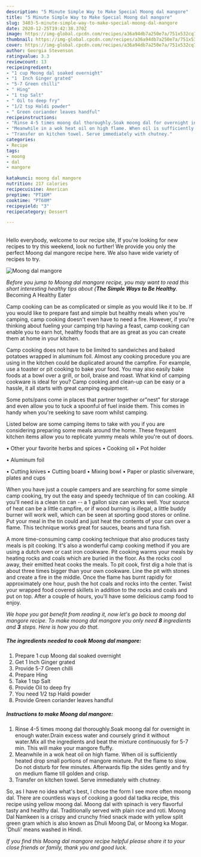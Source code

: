 ```yaml
---
description: "5 Minute Simple Way to Make Special Moong dal mangore"
title: "5 Minute Simple Way to Make Special Moong dal mangore"
slug: 3403-5-minute-simple-way-to-make-special-moong-dal-mangore
date: 2020-12-25T19:42:38.370Z
image: https://img-global.cpcdn.com/recipes/a36a94db7a250e7a/751x532cq70/moong-dal-mangore-recipe-main-photo.jpg
thumbnail: https://img-global.cpcdn.com/recipes/a36a94db7a250e7a/751x532cq70/moong-dal-mangore-recipe-main-photo.jpg
cover: https://img-global.cpcdn.com/recipes/a36a94db7a250e7a/751x532cq70/moong-dal-mangore-recipe-main-photo.jpg
author: Georgia Stevenson
ratingvalue: 3.3
reviewcount: 13
recipeingredient:
- "1 cup Moong dal soaked overnight"
- "1  Inch Ginger grated"
- "5-7 Green chilli"
- " Hing"
- "1 tsp Salt"
- " Oil to deep fry"
- "1/2 tsp Haldi powder"
- " Green coriander leaves handful"
recipeinstructions:
- "Rinse 4-5 times moong dal thoroughly.Soak moong dal for overnight in enough water.Drain excess water and coursely grind it without water.Mix all the ingredients and beat the mixture continuously for 5-7 min. This will make your mangore fluffy."
- "Meanwhile in a wok heat oil on high flame. When oil is sufficiently heated drop small portions of mangore mixture. Put the flame to slow. Do not disturb for few minutes. Afterwards flip the sides gently and fry on medium flame till golden and crisp."
- "Transfer on kitchen towel. Serve immediately with chutney."
categories:
- Recipe
tags:
- moong
- dal
- mangore

katakunci: moong dal mangore 
nutrition: 217 calories
recipecuisine: American
preptime: "PT16M"
cooktime: "PT60M"
recipeyield: "3"
recipecategory: Dessert

---
```

<br>
Hello everybody, welcome to our recipe site, If you're looking for new recipes to try this weekend, look no further! We provide you only the perfect Moong dal mangore recipe here. We also have wide variety of recipes to try.
<br>


![Moong dal mangore](https://img-global.cpcdn.com/recipes/a36a94db7a250e7a/751x532cq70/moong-dal-mangore-recipe-main-photo.jpg)

<i>Before you jump to Moong dal mangore recipe, you may want to read this short interesting healthy tips about {<strong>The Simple Ways to Be Healthy</strong>.</i>
Becoming A Healthy Eater

    
Camp cooking can be as complicated or simple as you would like it to be. If you would like to prepare fast and simple but healthy meals when you're camping, camp cooking doesn't even have to need a fire. However, if you're thinking about fueling your camping trip having a feast, camp cooking can enable you to earn hot, healthy foods that are as great as you can create them at home in your kitchen.

Camp cooking does not have to be limited to sandwiches and baked potatoes wrapped in aluminum foil.  Almost any cooking procedure you are using in the kitchen could be duplicated around the campfire. For example, use a toaster or pit cooking to bake your food. You may also easily bake foods at a bowl over a grill, or boil, braise and roast. What kind of camping cookware is ideal for you? Camp cooking and clean-up can be easy or a hassle, it all starts with great camping equipment.

Some pots/pans come in places that partner together or"nest" for storage and even allow you to tuck a spoonful of fuel inside them. This comes in handy when you're seeking to save room whilst camping.

Listed below are some camping items to take with you if you are considering preparing some meals around the home. These frequent kitchen items allow you to replicate yummy meals while you're out of doors.


• Other your favorite herbs and spices
• Cooking oil
• Pot holder

• Aluminum foil

• Cutting knives
• Cutting board
• Mixing bowl
• Paper or plastic silverware, plates and cups

When you have just a couple campers and are searching for some simple camp cooking, try out the easy and speedy technique of tin can cooking. All you'll need is a clean tin can -- a 1 gallon size can works well. Your source of heat can be a little campfire, or if wood burning is illegal, a little buddy burner will work well, which can be seen at sporting good stores or online. Put your meal in the tin could and just heat the contents of your can over a flame.  This technique works great for sauces, beans and tuna fish.

A more time-consuming camp cooking technique that also produces tasty meals is pit cooking.  It's also a wonderful camp cooking method if you are using a dutch oven or cast iron cookware. Pit cooking warms your meals by heating rocks and coals which are buried in the floor. As the rocks cool away, their emitted heat cooks the meals. To pit cook, first dig a hole that is about three times bigger than your own cookware. Line the pit with stones and create a fire in the middle. Once the flame has burnt rapidly for approximately one hour, push the hot coals and rocks into the center. Twist your wrapped food covered skillets in addition to the rocks and coals and put on top. After a couple of hours, you'll have some delicious camp food to enjoy.


<i>We hope you got benefit from reading it, now let's go back to moong dal mangore recipe. To make moong dal mangore you only need <strong>8</strong> ingredients and <strong>3</strong> steps. Here is how you do that.
</i>

##### The ingredients needed to cook Moong dal mangore:

1. Prepare 1 cup Moong dal soaked overnight
1. Get 1  Inch Ginger grated
1. Provide 5-7 Green chilli
1. Prepare  Hing
1. Take 1 tsp Salt
1. Provide  Oil to deep fry
1. You need 1/2 tsp Haldi powder
1. Provide  Green coriander leaves handful


##### Instructions to make Moong dal mangore:

1. Rinse 4-5 times moong dal thoroughly.Soak moong dal for overnight in enough water.Drain excess water and coursely grind it without water.Mix all the ingredients and beat the mixture continuously for 5-7 min. This will make your mangore fluffy.
1. Meanwhile in a wok heat oil on high flame. When oil is sufficiently heated drop small portions of mangore mixture. Put the flame to slow. Do not disturb for few minutes. Afterwards flip the sides gently and fry on medium flame till golden and crisp.
1. Transfer on kitchen towel. Serve immediately with chutney.


So, as I have no idea what&#39;s best, I chose the form I see more often moong dal. There are countless ways of cooking a good dal tadka recipe, this recipe using yellow moong dal. Moong dal with spinach is very flavorful tasty and healthy dal. Traditionally served with plain rice and roti. Moong Dal Namkeen is a crispy and crunchy fried snack made with yellow split green gram which is also known as Dhuli Moong Dal, or Moong ka Mogar. &#39;Dhuli&#39; means washed in Hindi. 

<i>If you find this Moong dal mangore recipe helpful please share it to your close friends or family, thank you and good luck.</i>
